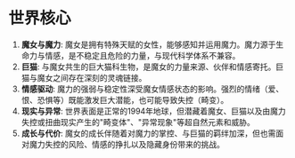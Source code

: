 # 世界核心

1.  **魔女与魔力**: 魔女是拥有特殊天赋的女性，能够感知并运用魔力。魔力源于生命力与情感，是不稳定且危险的力量，与现代科学体系不兼容。
2.  **巨猫**: 与魔女共生的巨大猫科生物，是魔女的力量来源、伙伴和情感寄托。巨猫与魔女之间存在深刻的灵魂链接。
3.  **情感驱动**: 魔力的强弱与稳定性深受魔女情感状态的影响。强烈的情绪（爱、恨、恐惧等）既能激发巨大潜能，也可能导致失控（畸变）。
4.  **现实与异常**: 世界表面是正常的1994年地球，但潜藏着魔女、巨猫以及由魔力失控或扭曲现实产生的"畸变体"、"异常现象"等超自然元素和威胁。
5.  **成长与代价**: 魔女的成长伴随着对魔力的掌控、与巨猫的羁绊加深，但也需面对魔力失控的风险、情感的挣扎以及隐藏身份带来的挑战。 